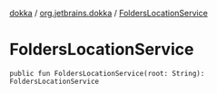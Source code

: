 [dokka](../index.md) / [org.jetbrains.dokka](index.md) / [FoldersLocationService](FoldersLocationService.md)

# FoldersLocationService

```
public fun FoldersLocationService(root: String): FoldersLocationService
```
